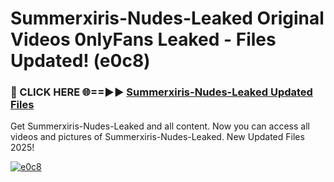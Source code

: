 # Summerxiris-Nudes-Leaked Original Videos 0nlyFans Leaked - Files Updated! (e0c8)

<h3>🔴 CLICK HERE 🌐==►► <a href="https://tinyurl.com/yc6ubb5a" rel="nofollow">Summerxiris-Nudes-Leaked Updated Files</a></h3>

Get Summerxiris-Nudes-Leaked and all content. Now you can access all videos and pictures of Summerxiris-Nudes-Leaked. New Updated Files 2025!

[![e0c8](https://i.imgur.com/7eu0CRL.gif)](https://tinyurl.com/yc6ubb5a)
